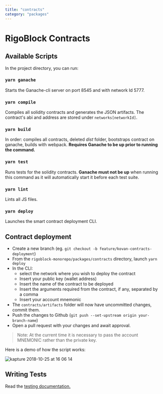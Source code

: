 ```yaml
---
title: "contracts"
category: "packages"
---
```


# RigoBlock Contracts

## Available Scripts

In the project directory, you can run:

### `yarn ganache`

Starts the Ganache-cli server on port 8545 and with network Id 5777.

### `yarn compile`

Compiles all solidity contracts and generates the JSON artifacts. The contract's abi and address are stored under `networks[networkId]`.

### `yarn build`

In order: compiles all contracts, deleted *dist* folder, bootstraps contract on ganache, builds with webpack. **Requires Ganache to be up prior to running the command.**

### `yarn test`

Runs tests for the solidity contracts. **Ganache must not be up** when running this command as it will automatically start it before each test suite.

### `yarn lint`

Lints all JS files.

### `yarn deploy`

Launches the smart contract deployment CLI.

## Contract deployment

- Create a new branch (eg. `git checkout -b feature/kovan-contracts-deployment`)
- From the `rigoblock-monorepo/packages/contracts` directory, launch `yarn deploy`
- In the CLI:
  - select the network where you wish to deploy the contract
  - Insert your public key (wallet address)
  - Insert the name of the contract to be deployed
  - Insert the arguments required from the contract, if any, separated by a comma
  - Insert your account mnemonic
- The `contracts/artifacts` folder will now have uncommitted changes, commit them.
- Push the changes to Github (`git push --set-upstream origin your-branch-name`)
- Open a pull request with your changes and await approval.

>Note: At the current time it is necessary to pass the account MNEMONIC rather than the private key.


Here is a demo of how the script works:

![kapture 2018-10-25 at 16 06 14](https://user-images.githubusercontent.com/11726051/47506264-fc42b600-d86f-11e8-9f16-1df1da3f1dc1.gif)

## Writing Tests

Read the [testing documentation.](docs/TESTING.md)

